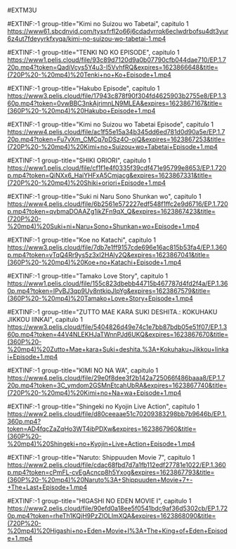 #EXTM3U
 

#EXTINF:-1 group-title="Kimi no Suizou wo Tabetai", capitulo 1
https://www61.sbcdnvid.com/tysxfrfl2o66j6cdadvrrqk6eclwdrbofsu4dt3yur6z4ut7fdeyyrkfxyqa/kimi-no-suizou-wo-tabetai-1.mp4


#EXTINF:-1 group-title="TENKI NO KO EPISODE", capitulo 1
https://www1.pelis.cloud/file/93c89d7120d9a0b07790cfb044dae710/EP.1.720p.mp4?token=QadiVcys5Y4u3-I5VvhfRQ&expires=1623866648&title=(720P%20-%20mp4)%20Tenki+no+Ko+Episode+1.mp4


#EXTINF:-1 group-title="Hakubo Episode", capitulo 1
https://www3.pelis.cloud/file/17943c878f90f304fd4625903b2755e8/EP.1.360p.mp4?token=0vwBBC3nkAjrimnLN9MLEA&expires=1623867167&title=(360P%20-%20mp4)%20Hakubo+Episode+1.mp4

#EXTINF:-1 group-title="Kimi no Suizou wo Tabetai Episode", capitulo 1
https://www4.pelis.cloud/file/ac1f55e15a34b345dd6ed781d0d90a5e/EP.1.720p.mp4?token=Fu7vXm_CMCq7pDSz4O-ojQ&expires=1623867253&title=(720P%20-%20mp4)%20Kimi+no+Suizou+wo+Tabetai+Episode+1.mp4

#EXTINF:-1 group-title="SHIKI ORIORI", capitulo 1
https://www1.pelis.cloud/file/cf1f1e4f0335f39cdf471e95799e8653/EP.1.720p.mp4?token=QiNXx6_HaiYHFxA5Cmjacg&expires=1623867331&title=(720P%20-%20mp4)%20Shiki+oriori+Episode+1.mp4


#EXTINF:-1 group-title="Suki ni Naru Sono Shunkan wo", capitulo 1
https://www4.pelis.cloud/file/6b2561e572227edf548f1ffc2e9d6716/EP.1.720p.mp4?token=qvbmaDOAAZg1ikZFn9qX_Q&expires=1623867423&title=(720P%20-%20mp4)%20Suki+ni+Naru+Sono+Shunkan+wo+Episode+1.mp4

#EXTINF:-1 group-title="Koe no Katachi", capitulo 1
https://www3.pelis.cloud/file/7db7e1ff9157cde696e16ac815b53fa4/EP.1.360p.mp4?token=vTqQ4Rr9ys5z3xI2HAly2Q&expires=1623867041&title=(360P%20-%20mp4)%20Koe+no+Katachi+Episode+1.mp4


#EXTINF:-1 group-title="Tamako Love Story", capitulo 1
https://www1.pelis.cloud/file/155c823dbebb44715b467787d4fd2f4a/EP.1.360p.mp4?token=IPvBJ3qp9Uy8ntkipJIpYg&expires=1623867579&title=(360P%20-%20mp4)%20Tamako+Love+Story+Episode+1.mp4


#EXTINF:-1 group-title="ZUTTO MAE KARA SUKI DESHITA.: KOKUHAKU JIKKOU IINKAI", capitulo 1
https://www3.pelis.cloud/file/5404826d49e74c1e7bb87bdb05e51f07/EP.1.360p.mp4?token=44V4NLEKHJaTWnnPJd6UKQ&expires=1623867670&title=(360P%20-%20mp4)%20Zutto+Mae+kara+Suki+deshita.%3A+Kokuhaku+Jikkou+Iinkai+Episode+1.mp4


#EXTINF:-1 group-title="KIMI NO NA WA", capitulo 1
https://www4.pelis.cloud/file/29e0f8dee3f2b142a725066f486baaa8/EP.1.720p.mp4?token=3C_ymdom2GSMnEtcahUbRA&expires=1623867740&title=(720P%20-%20mp4)%20Kimi+no+Na+wa+Episode+1.mp4

#EXTINF:-1 group-title="Shingeki no Kyojin Live Action", capitulo 1
https://www2.pelis.cloud/file/d80ceeaae51c70209383298bb7b9646b/EP.1.360p.mp4?token=AD4fqcZaZqHo3WT4ibPDXw&expires=1623867960&title=(360P%20-%20mp4)%20Shingeki+no+Kyojin+Live+Action+Episode+1.mp4

#EXTINF:-1 group-title="Naruto: Shippuuden Movie 7", capitulo 1
https://www2.pelis.cloud/file/cdac68fbd7d7a1fb112edf27781e1022/EP.1.360p.mp4?token=cPmFL-cvEgAcncp8h5Yxog&expires=1623867793&title=(360P%20-%20mp4)%20Naruto%3A+Shippuuden+Movie+7+-+The+Last+Episode+1.mp4

#EXTINF:-1 group-title="HIGASHI NO EDEN MOVIE I", capitulo 1
https://www2.pelis.cloud/file/90efd0a18ee5f0541bdc9af36d5302cb/EP.1.720p.mp4?token=rheTh1KQjH9PzZlOLImXQA&expires=1623868090&title=(720P%20-%20mp4)%20Higashi+no+Eden+Movie+I%3A+The+King+of+Eden+Episode+1.mp4


